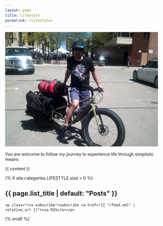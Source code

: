 ```yaml
---
layout: page
title: Lifestyle
permalink: /lifestyle/
---
```


<div class="home">
  
  <img src='/assets/images/profile/lifestyle.jpg' alt="me">
  <p>
  You are welcome to follow my journey to experience life through simplistic means
  </p>

  {{ content }}

  {% if site.categories.LIFESTYLE.size > 0 %}
    <h2 class="post-list-heading">{{ page.list_title | default: "Posts" }}</h2>
    

    <p class="rss-subscribe">subscribe <a href="{{ "/feed.xml" | relative_url }}">via RSS</a></p>
  {% endif %}

</div>